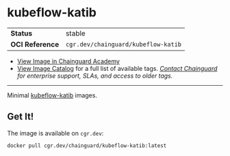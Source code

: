 <!--monopod:start-->
# kubeflow-katib
| | |
| - | - |
| **Status** | stable |
| **OCI Reference** | `cgr.dev/chainguard/kubeflow-katib` |


* [View Image in Chainguard Academy](https://edu.chainguard.dev/chainguard/chainguard-images/reference/kubeflow-katib/overview/)
* [View Image Catalog](https://console.enforce.dev/images/catalog) for a full list of available tags.
*[Contact Chainguard](https://www.chainguard.dev/chainguard-images) for enterprise support, SLAs, and access to older tags.*

---
<!--monopod:end-->

Minimal [kubeflow-katib](https://github.com/kubeflow/katib) images.

## Get It!

The image is available on `cgr.dev`:

```
docker pull cgr.dev/chainguard/kubeflow-katib:latest
```
